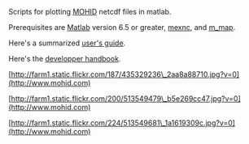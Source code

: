 Scripts for plotting [MOHID](http://www.mohid.com) netcdf files in matlab.

Prerequisites are [Matlab](http://www.matlab.com) version 6.5 or greater, [mexnc](http://mexcdf.sourceforge.net/), and [m\_map](http://www.eos.ubc.ca/~rich/map.html).

Here's a summarized [user's guide](http://code.google.com/p/mohidnetcdf/wiki/UsersGuide).

Here's the [developper handbook](http://code.google.com/p/mohidnetcdf/wiki/DeveloppersHandbook).

[http://farm1.static.flickr.com/187/435329236\_2aa8a88710.jpg?v=0](http://www.mohid.com)

[http://farm1.static.flickr.com/200/513549479\_b5e269cc47.jpg?v=0](http://www.mohid.com)

[http://farm1.static.flickr.com/224/513549681\_1a1619309c.jpg?v=0](http://www.mohid.com)